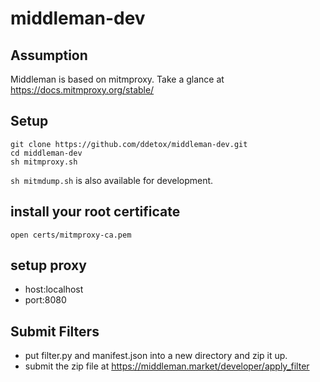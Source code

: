 # middleman-dev

## Assumption

Middleman is based on mitmproxy. Take a glance at https://docs.mitmproxy.org/stable/

## Setup

```
git clone https://github.com/ddetox/middleman-dev.git
cd middleman-dev
sh mitmproxy.sh
```

`sh mitmdump.sh` is also available for development.

## install your root certificate

```
open certs/mitmproxy-ca.pem
```

## setup proxy

- host:localhost
- port:8080

## Submit Filters

- put filter.py and manifest.json into a new directory and zip it up.
- submit the zip file at https://middleman.market/developer/apply_filter
